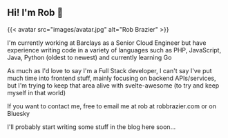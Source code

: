 ## Hi! I'm Rob 👋

{{< avatar src="images/avatar.jpg" alt="Rob Brazier" >}}

I'm currently working at Barclays as a Senior Cloud Engineer but have experience writing code in a variety of languages
such as PHP, JavaScript, Java, Python (oldest to newest) and currently learning Go

As much as I'd love to say I'm a Full Stack developer, I can't say I've put much time into frontend stuff, mainly focusing on backend APIs/services,
but I'm trying to keep that area alive with svelte-awesome (to try and keep myself in that world)

If you want to contact me, free to email me at rob at robbrazier.com or on Bluesky

I'll probably start writing some stuff in the blog here soon...

